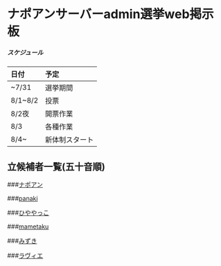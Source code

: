 # ナポアンサーバーadmin選挙web掲示板

##### スケジュール

|日付|予定|
|:--|:--|
|~7/31|選挙期間|
|8/1~8/2|投票|
|8/2夜|開票作業|
|8/3|各種作業|
|8/4~|新体制スタート|

## 立候補者一覧(五十音順)
###[ナポアン](https://0505keitan.com/napoan/napoan)

###[panaki](https://0505keitan.com/napoan/panaki)

###[ひややっこ](https://0505keitan.com/napoan/hiyayakko)

###[mametaku](https://0505keitan.com/napoan/mametaku)

###[みずき](https://0505keitan.com/napoan/mizuki)

###[ラヴィエ](https://0505keitan.com/napoan/ravie)